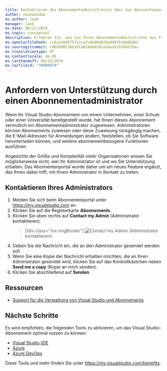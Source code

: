 ```yaml
---
title: Kontaktieren des Abonnementadministrators über das Abonnentenportal
author: evanwindom
ms.author: lank
manager: lank
ms.date: 08/21/2019
ms.topic: conceptual
description: Erfahren Sie, wie Sie Ihren Abonnementadministrator bei Fragen oder Problemen kontaktieren können.
ms.openlocfilehash: cc6ce20d97531cca7c6b08d82ba949fb19e6bddc
ms.sourcegitcommit: c90a998716b3dfa614dedc61a1bea515364efbec
ms.translationtype: HT
ms.contentlocale: de-DE
ms.lasthandoff: 08/23/2019
ms.locfileid: "70000970"
---
```

# <a name="get-assistance-from-your-subscriptions-adminstrator"></a>Anfordern von Unterstützung durch einen Abonnementadministrator
Wenn Ihr Visual Studio-Abonnement von einem Unternehmen, einer Schule oder einer Universität bereitgestellt wurde, hat Ihnen dieses Abonnement vermutlich ein Abonnementadministrator zugewiesen.  Administratoren können Abonnements zuweisen oder diese Zuweisung rückgängig machen, die E-Mail-Adressen für Anmeldungen ändern, feststellen, ob Sie Software herunterladen können, und weitere abonnementbezogene Funktionen ausführen.

Angesichts der Größe und Komplexität vieler Organisationen wissen Sie möglicherweise nicht, wer Ihr Administrator ist und wo Sie Unterstützung erhalten.  Das Abonnentenportal wurde daher um ein neues Feature ergänzt, das Ihnen dabei hilft, mit Ihrem Administrator in Kontakt zu treten.   

## <a name="how-to-contact-your-admin"></a>Kontaktieren Ihres Administrators
1. Melden Sie sich beim Abonnentenportal unter https://my.visualstudio.com an.
2. Klicken Sie auf die Registerkarte **Abonnements**. 
3. Klicken Sie oben rechts auf **Contact my Admin** (Administrator kontaktieren). 
   > [!div class="mx-imgBorder"]
   > ![Contact my Admin](_img/contact-my-admin/contact-my-admin-button.png) (Administrator kontaktieren)
4. Geben Sie die Nachricht ein, die an den Administrator gesendet werden soll.
5. Wenn Sie eine Kopie der Nachricht erhalten möchten, die an Ihren Administrator gesendet wird, klicken Sie auf das Kontrollkästchen neben **Send me a copy** (Kopie an mich senden). 
6. Klicken Sie abschließend auf **Senden**.

## <a name="resources"></a>Ressourcen
- [Support für die Verwaltung von Visual Studio und Abonnements](https://visualstudio.microsoft.com/support/support-overview-vs)

## <a name="next-steps"></a>Nächste Schritte
Es wird empfohlen, die folgenden Tools zu aktivieren, um das Visual Studio-Abonnement optimal nutzen zu können:
- [Visual Studio-IDE](vs-ide-benefit.md)
- [Azure](vs-azure.md)
- [Azure DevOps](vs-azure-devops.md)

Diese Tools und mehr finden Sie unter https://my.visualstudio.com/benefits.

